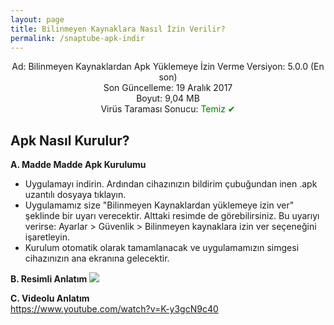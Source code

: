```yaml
---
layout: page
title: Bilinmeyen Kaynaklara Nasıl İzin Verilir?
permalink: /snaptube-apk-indir
---
```


<script async src="//pagead2.googlesyndication.com/pagead/js/adsbygoogle.js"></script>
<!-- KingBaglanti -->
<ins class="adsbygoogle"
     style="display:block"
     data-ad-client="ca-pub-7942429830883405"
     data-ad-slot="4590880399"
     data-ad-format="link"></ins>
<script>
(adsbygoogle = window.adsbygoogle || []).push({});
</script>
<center>
Ad: Bilinmeyen Kaynaklardan Apk Yüklemeye İzin Verme
Versiyon: 5.0.0 (En son)<br />
Son Güncelleme: 19 Aralık 2017<br />
Boyut: 9,04 MB<br />
Virüs Taraması Sonucu: <span style="color:green;">Temiz &#10004;</span><br/>
</center>
<h2>Apk Nasıl Kurulur?</h2>
<strong>A. Madde Madde Apk Kurulumu</strong>
<ul><li>Uygulamayı indirin. Ardından cihazınızın bildirim çubuğundan inen .apk uzantılı dosyaya tıklayın.</li>
<li>Uygulamamız size "Bilinmeyen Kaynaklardan yüklemeye izin ver" şeklinde bir uyarı verecektir. Alttaki resimde de görebilirsiniz. Bu uyarıyı verirse: Ayarlar > Güvenlik > Bilinmeyen kaynaklara izin ver seçeneğini işaretleyin.</li>
<li>Kurulum otomatik olarak tamamlanacak ve uygulamamızın simgesi cihazınızın ana ekranına gelecektir.</li>
     </ul>

<strong>B. Resimli Anlatım</strong>
<img src="http://www.snaptubeindir.com/snaptube.jpg">

<strong>C. Videolu Anlatım</strong><br>
<a target="_blank" rel="nofollow" href="https://www.youtube.com/watch?v=K-y3gcN9c40">https://www.youtube.com/watch?v=K-y3gcN9c40</a>
